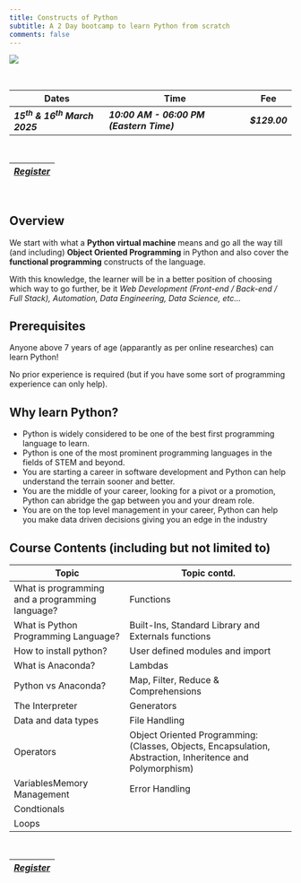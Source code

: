 ```yaml
---
title: Constructs of Python
subtitle: A 2 Day bootcamp to learn Python from scratch
comments: false
---
```


![](/img/python-logo-master-v3-TM-flattened.png)

&nbsp;

| Dates                                              | Time                                     | Fee           |
| -------------------------------------------------- | ---------------------------------------- | ------------- |
| ***15<sup>th</sup> & 16<sup>th</sup> March 2025*** | ***10:00 AM - 06:00 PM (Eastern Time)*** | ***$129.00*** |

&nbsp;

| [***Register***](https://forms.gle/G4FuPe4NKYsYFrFL6) |
| ----------------------------------------------------- |

&nbsp;

## Overview

We start with what a **Python virtual machine** means and go all the way till (and including) **Object Oriented Programming** in Python and also cover the **functional programming** constructs of the language.

With this knowledge, the learner will be in a better position of choosing which way to go further, be it _Web Development (Front-end / Back-end / Full Stack), Automation, Data Engineering, Data Science, etc..._ 


## Prerequisites

Anyone above 7 years of age (apparantly as per online researches) can learn Python!

No prior experience is required (but if you have some sort of programming experience can only help).

## Why learn Python?

- Python is widely considered to be one of the best first programming language to learn.
- Python is one of the most prominent programming languages in the fields of STEM and beyond.
- You are starting a career in software development and Python can help understand the terrain sooner and better.
- You are the middle of your career, looking for a pivot or a promotion, Python can abridge the gap between you and your dream role.
- You are on the top level management in your career, Python can help you make data driven decisions giving you an edge in the industry 


## Course Contents (including but not limited to)


| Topic                                           | Topic contd.                                                                                              |
| ----------------------------------------------- | --------------------------------------------------------------------------------------------------------- |
| What is programming and a programming language? | Functions                                                                                                 |
| What is Python Programming Language?            | Built-Ins, Standard Library and Externals functions                                                       |
| How to install python?                          | User defined modules and import                                                                           | Collections: Lists, Tuples, Dictionaries and Sets |
| What is Anaconda?                               | Lambdas                                                                                                   |
| Python vs Anaconda?                             | Map, Filter, Reduce & Comprehensions                                                                      |
| The Interpreter                                 | Generators                                                                                                |
| Data and data types                             | File Handling                                                                                             |
| Operators                                       | Object Oriented Programming: (Classes, Objects, Encapsulation, Abstraction, Inheritence and Polymorphism) |
| VariablesMemory Management                      | Error Handling                                                                                            |
| Condtionals                                     |
| Loops                                           |

&nbsp;

| [***Register***](https://forms.gle/G4FuPe4NKYsYFrFL6) |
| ----------------------------------------------------- |